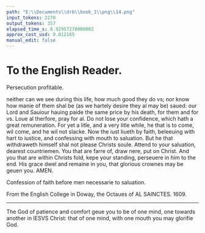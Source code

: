 ```yaml
---
path: "E:\\Documents\\drb\\book_1\\png\\14.png"
input_tokens: 2270
output_tokens: 357
elapsed_time_s: 8.92957270000002
approx_cost_usd: 0.012165
manual_edit: false
---
```

# To the English Reader.

<aside>Persecution profitable.</aside>

neither can we see during this life, how much good they do vs; nor know how manie of them shal be (as we hartely desire they al may be) saued: our Lord and Sauiour hauing paide the same price by his death, for them and for vs. Loue al therfore, pray for al. Do not lose your confidence, which hath a great remuneration. For yet a litle, and a very litle while, he that is to come, wil come, and he wil not slacke. Now the iust liueth by faith, beleeuing with hart to iustice, and confessing with mouth to saluation. But he that withdraweth himself shal not please Christs soule. Attend to your saluation, dearest countriemen. You that are farre of, draw nere, put on Christ. And you that are within Christs fold, kepe your standing, perseuere in him to the end. His grace dwel and remaine in you, that glorious crownes may be geuen you. AMEN.

<aside>Confession of faith before men necessarie to saluation.</aside>

From the English College in Doway, the Octaues of AL SAINCTES. 1609.

<hr>

The God of patience and comfort geue you to be of one mind, one towards another in IESVS Christ: that of one mind, with one mouth you may glorifie God.

[^1]: Rom. 10.
